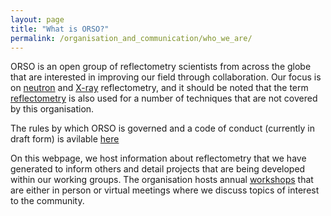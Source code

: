 ```yaml
---
layout: page
title: "What is ORSO?"
permalink: /organisation_and_communication/who_we_are/
---
```


ORSO is an open group of reflectometry scientists from across the globe that are interested in improving our field through collaboration.
Our focus is on [neutron](https://en.wikipedia.org/wiki/Neutron_reflectometry) and [X-ray](https://en.wikipedia.org/wiki/X-ray_reflectivity) reflectometry, and it should be noted that the term [reflectometry](https://en.wikipedia.org/wiki/Reflectometry) is also used for a number of techniques that are not covered by this organisation.

The rules by which ORSO is governed and a code of conduct (currently in draft form) is avilable [here](../what_is_orso/ORSO_constitution.md) 

On this webpage, we host information about reflectometry that we have generated to inform others and detail projects that are being developed within our working groups.
The organisation hosts annual [workshops](../workshops/) that are either in person or virtual meetings where we discuss topics of interest to the community.

